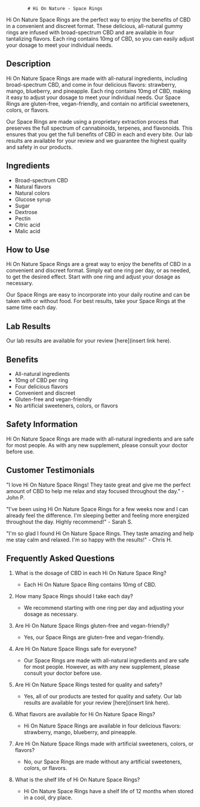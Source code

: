 
            # Hi On Nature - Space Rings

Hi On Nature Space Rings are the perfect way to enjoy the benefits of CBD in a convenient and discreet format. These delicious, all-natural gummy rings are infused with broad-spectrum CBD and are available in four tantalizing flavors. Each ring contains 10mg of CBD, so you can easily adjust your dosage to meet your individual needs.

## Description

Hi On Nature Space Rings are made with all-natural ingredients, including broad-spectrum CBD, and come in four delicious flavors: strawberry, mango, blueberry, and pineapple. Each ring contains 10mg of CBD, making it easy to adjust your dosage to meet your individual needs. Our Space Rings are gluten-free, vegan-friendly, and contain no artificial sweeteners, colors, or flavors.

Our Space Rings are made using a proprietary extraction process that preserves the full spectrum of cannabinoids, terpenes, and flavonoids. This ensures that you get the full benefits of CBD in each and every bite. Our lab results are available for your review and we guarantee the highest quality and safety in our products.

## Ingredients

- Broad-spectrum CBD
- Natural flavors
- Natural colors
- Glucose syrup
- Sugar
- Dextrose
- Pectin
- Citric acid
- Malic acid

## How to Use

Hi On Nature Space Rings are a great way to enjoy the benefits of CBD in a convenient and discreet format. Simply eat one ring per day, or as needed, to get the desired effect. Start with one ring and adjust your dosage as necessary.

Our Space Rings are easy to incorporate into your daily routine and can be taken with or without food. For best results, take your Space Rings at the same time each day.

## Lab Results

Our lab results are available for your review [here](insert link here).

## Benefits

- All-natural ingredients
- 10mg of CBD per ring
- Four delicious flavors
- Convenient and discreet
- Gluten-free and vegan-friendly
- No artificial sweeteners, colors, or flavors

## Safety Information

Hi On Nature Space Rings are made with all-natural ingredients and are safe for most people. As with any new supplement, please consult your doctor before use.

## Customer Testimonials

"I love Hi On Nature Space Rings! They taste great and give me the perfect amount of CBD to help me relax and stay focused throughout the day." - John P.

"I've been using Hi On Nature Space Rings for a few weeks now and I can already feel the difference. I'm sleeping better and feeling more energized throughout the day. Highly recommend!" - Sarah S.

"I'm so glad I found Hi On Nature Space Rings. They taste amazing and help me stay calm and relaxed. I'm so happy with the results!" - Chris H.

## Frequently Asked Questions

1. What is the dosage of CBD in each Hi On Nature Space Ring?
    - Each Hi On Nature Space Ring contains 10mg of CBD.

2. How many Space Rings should I take each day?
    - We recommend starting with one ring per day and adjusting your dosage as necessary.

3. Are Hi On Nature Space Rings gluten-free and vegan-friendly?
    - Yes, our Space Rings are gluten-free and vegan-friendly.

4. Are Hi On Nature Space Rings safe for everyone?
    - Our Space Rings are made with all-natural ingredients and are safe for most people. However, as with any new supplement, please consult your doctor before use.

5. Are Hi On Nature Space Rings tested for quality and safety?
    - Yes, all of our products are tested for quality and safety. Our lab results are available for your review [here](insert link here).

6. What flavors are available for Hi On Nature Space Rings?
    - Hi On Nature Space Rings are available in four delicious flavors: strawberry, mango, blueberry, and pineapple.

7. Are Hi On Nature Space Rings made with artificial sweeteners, colors, or flavors?
    - No, our Space Rings are made without any artificial sweeteners, colors, or flavors.

8. What is the shelf life of Hi On Nature Space Rings?
    - Hi On Nature Space Rings have a shelf life of 12 months when stored in a cool, dry place.